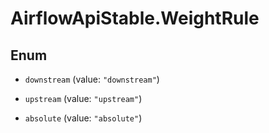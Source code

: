 # AirflowApiStable.WeightRule

## Enum


* `downstream` (value: `"downstream"`)

* `upstream` (value: `"upstream"`)

* `absolute` (value: `"absolute"`)



